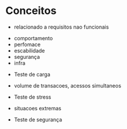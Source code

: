 # Conceitos 
* relacionado a requisitos nao funcionais
- comportamento
- perfomace
- escabilidade
- segurança
- infra
* Teste de carga
- volume de transacoes, acessos simultaneos
* Teste de stress
- situacoes extremas
* Teste de segurança
